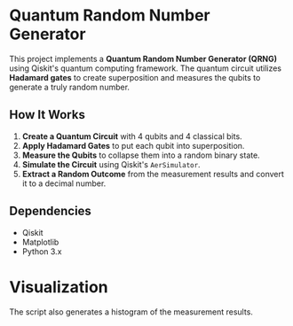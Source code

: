 # Quantum Random Number Generator

This project implements a **Quantum Random Number Generator (QRNG)** using Qiskit's quantum computing framework. The quantum circuit utilizes **Hadamard gates** to create superposition and measures the qubits to generate a truly random number.

## How It Works
1. **Create a Quantum Circuit** with 4 qubits and 4 classical bits.
2. **Apply Hadamard Gates** to put each qubit into superposition.
3. **Measure the Qubits** to collapse them into a random binary state.
4. **Simulate the Circuit** using Qiskit's `AerSimulator`.
5. **Extract a Random Outcome** from the measurement results and convert it to a decimal number.

## Dependencies
- Qiskit
- Matplotlib
- Python 3.x

# Visualization
The script also generates a histogram of the measurement results.
